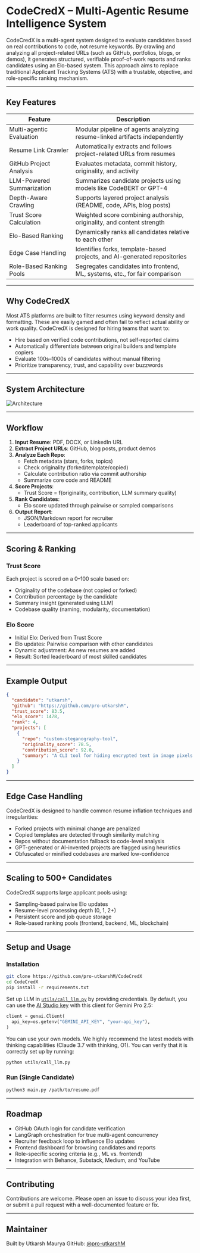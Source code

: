 # CodeCredX – Multi-Agentic Resume Intelligence System

CodeCredX is a multi-agent system designed to evaluate candidates based on real contributions to code, not resume keywords. By crawling and analyzing all project-related URLs (such as GitHub, portfolios, blogs, or demos), it generates structured, verifiable proof-of-work reports and ranks candidates using an Elo-based system. This approach aims to replace traditional Applicant Tracking Systems (ATS) with a trustable, objective, and role-specific ranking mechanism.

---

## Key Features

| Feature                        | Description                                                                 |
|--------------------------------|-----------------------------------------------------------------------------|
| Multi-agentic Evaluation       | Modular pipeline of agents analyzing resume-linked artifacts independently |
| Resume Link Crawler            | Automatically extracts and follows project-related URLs from resumes        |
| GitHub Project Analysis        | Evaluates metadata, commit history, originality, and activity               |
| LLM-Powered Summarization      | Summarizes candidate projects using models like CodeBERT or GPT-4           |
| Depth-Aware Crawling           | Supports layered project analysis (README, code, APIs, blog posts)          |
| Trust Score Calculation        | Weighted score combining authorship, originality, and content strength      |
| Elo-Based Ranking              | Dynamically ranks all candidates relative to each other                     |
| Edge Case Handling             | Identifies forks, template-based projects, and AI-generated repositories    |
| Role-Based Ranking Pools       | Segregates candidates into frontend, ML, systems, etc., for fair comparison |

---

## Why CodeCredX

Most ATS platforms are built to filter resumes using keyword density and formatting. These are easily gamed and often fail to reflect actual ability or work quality. CodeCredX is designed for hiring teams that want to:

- Hire based on verified code contributions, not self-reported claims
- Automatically differentiate between original builders and template copiers
- Evaluate 100s–1000s of candidates without manual filtering
- Prioritize transparency, trust, and capability over buzzwords

---

## System Architecture

![Architecture](./assets/image.png)

---

## Workflow

1. **Input Resume**: PDF, DOCX, or LinkedIn URL
2. **Extract Project URLs**: GitHub, blog posts, product demos
3. **Analyze Each Repo**:
   - Fetch metadata (stars, forks, topics)
   - Check originality (forked/template/copied)
   - Calculate contribution ratio via commit authorship
   - Summarize core code and README
4. **Score Projects**:
   - Trust Score = f(originality, contribution, LLM summary quality)
5. **Rank Candidates**:
   - Elo score updated through pairwise or sampled comparisons
6. **Output Report**:
   - JSON/Markdown report for recruiter
   - Leaderboard of top-ranked applicants

---

## Scoring & Ranking

### Trust Score

Each project is scored on a 0–100 scale based on:

- Originality of the codebase (not copied or forked)
- Contribution percentage by the candidate
- Summary insight (generated using LLM)
- Codebase quality (naming, modularity, documentation)

### Elo Score

- Initial Elo: Derived from Trust Score
- Elo updates: Pairwise comparison with other candidates
- Dynamic adjustment: As new resumes are added
- Result: Sorted leaderboard of most skilled candidates

---

## Example Output

```json
{
  "candidate": "utkarsh",
  "github": "https://github.com/pro-utkarshM",
  "trust_score": 83.5,
  "elo_score": 1478,
  "rank": 4,
  "projects": [
    {
      "repo": "custom-steganography-tool",
      "originality_score": 78.5,
      "contribution_score": 92.0,
      "summary": "A CLI tool for hiding encrypted text in image pixels using LSB manipulation and key-based decoding."
    }
  ]
}
````

---

## Edge Case Handling

CodeCredX is designed to handle common resume inflation techniques and irregularities:

* Forked projects with minimal change are penalized
* Copied templates are detected through similarity matching
* Repos without documentation fallback to code-level analysis
* GPT-generated or AI-invented projects are flagged using heuristics
* Obfuscated or minified codebases are marked low-confidence

---

## Scaling to 500+ Candidates

CodeCredX supports large applicant pools using:

* Sampling-based pairwise Elo updates
* Resume-level processing depth (0, 1, 2+)
* Persistent score and job queue storage
* Role-based ranking pools (frontend, backend, ML, blockchain)

---

## Setup and Usage

### Installation

```bash
git clone https://github.com/pro-utkarshM/CodeCredX
cd CodeCredX
pip install -r requirements.txt
```
Set up LLM in [`utils/call_llm.py`](./utils/call_llm.py) by providing credentials. By default, you can use the [AI Studio key](https://aistudio.google.com/app/apikey) with this client for Gemini Pro 2.5:

   ```python
   client = genai.Client(
     api_key=os.getenv("GEMINI_API_KEY", "your-api_key"),
   )
   ```

   You can use your own models. We highly recommend the latest models with thinking capabilities (Claude 3.7 with thinking, O1). You can verify that it is correctly set up by running:
   ```bash
   python utils/call_llm.py
   ```
### Run (Single Candidate)

```bash
python3 main.py /path/to/resume.pdf
```

---

## Roadmap

* GitHub OAuth login for candidate verification
* LangGraph orchestration for true multi-agent concurrency
* Recruiter feedback loop to influence Elo updates
* Frontend dashboard for browsing candidates and reports
* Role-specific scoring criteria (e.g., ML vs. frontend)
* Integration with Behance, Substack, Medium, and YouTube

---

## Contributing

Contributions are welcome. Please open an issue to discuss your idea first, or submit a pull request with a well-documented feature or fix.

---


## Maintainer

Built by Utkarsh Maurya
GitHub: [@pro-utkarshM](https://github.com/pro-utkarshM)
